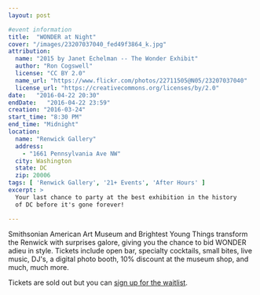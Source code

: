 ```yaml
---
layout: post

#event information
title:  "WONDER at Night"
cover: "/images/23207037040_fed49f3864_k.jpg"
attribution:
  name: "2015 by Janet Echelman -- The Wonder Exhibit"
  author: "Ron Cogswell"
  license: "CC BY 2.0"
  name_url: "https://www.flickr.com/photos/22711505@N05/23207037040"
  license_url: "https://creativecommons.org/licenses/by/2.0"
date:   "2016-04-22 20:30"
endDate:   "2016-04-22 23:59"
creation: "2016-03-24"
start_time: "8:30 PM"
end_time: "Midnight"
location:
  name: "Renwick Gallery"
  address:
    - "1661 Pennsylvania Ave NW"
  city: Washington
  state: DC
  zip: 20006
tags: [ 'Renwick Gallery', '21+ Events', 'After Hours' ]
excerpt: >
  Your last chance to party at the best exhibition in the history
  of DC before it's gone forever!

---
```


Smithsonian American Art Museum and Brightest Young Things
transform the Renwick with surprises galore, giving
you the chance to bid WONDER adieu in style. Tickets include open
bar, specialty cocktails, small bites, live music, DJ's, a
digital photo booth, 10% discount at the museum shop, and much,
much more.

Tickets are sold out but you can [sign up for the waitlist](https://www.eventbrite.com/e/saam-byt-present-wonder-at-night-a-renwick-gallery-after-hours-tickets-21782896229).
